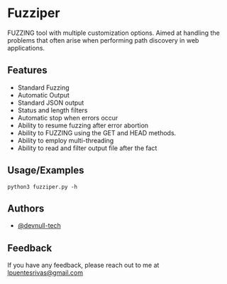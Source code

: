 
# Fuzziper

FUZZING tool with multiple customization options. Aimed at handling the problems that often arise when performing path discovery in web applications.


## Features

- Standard Fuzzing
- Automatic Output
- Standard JSON output
- Status and length filters
- Automatic stop when errors occur
- Ability to resume fuzzing after error abortion
- Ability to FUZZING using the GET and HEAD methods.
- Ability to employ multi-threading
- Ability to read and filter output file after the fact


## Usage/Examples
```
python3 fuzziper.py -h
```


## Authors

- [@devnull-tech](https://github.com/devnull-tech/)


## Feedback

If you have any feedback, please reach out to me at lpuentesrivas@gmail.com

